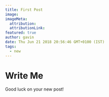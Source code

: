 ```yaml
---
title: First Post
image:
imageMeta:
  attribution:
  attributionLink:
featured: true
author: gavin
date: Thu Jun 21 2018 20:56:46 GMT+0100 (IST)
tags:
  - new
---
```


# Write Me

Good luck on your new post!
